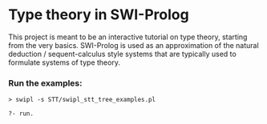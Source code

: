 # Type theory in SWI-Prolog

This project is meant to be an interactive tutorial on type theory, starting from the very basics. SWI-Prolog is used as an approximation of the natural deduction / sequent-calculus style systems that are typically used to formulate systems of type theory.

### Run the examples:
`> swipl -s STT/swipl_stt_tree_examples.pl`

`?- run.`
